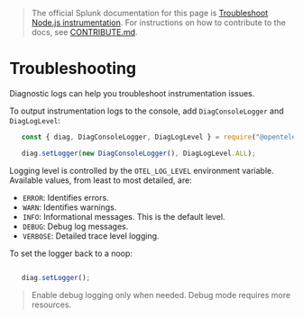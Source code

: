 > The official Splunk documentation for this page is [Troubleshoot Node.js instrumentation](https://docs.splunk.com/Observability/gdi/get-data-in/application/nodejs/troubleshooting/common-nodejs-troubleshooting.html). For instructions on how to contribute to the docs, see [CONTRIBUTE.md](../CONTRIBUTE.md).

# Troubleshooting

Diagnostic logs can help you troubleshoot instrumentation issues.

To output instrumentation logs to the console, add `DiagConsoleLogger` and `DiagLogLevel`:

```javascript
   const { diag, DiagConsoleLogger, DiagLogLevel } = require("@opentelemetry/api");

   diag.setLogger(new DiagConsoleLogger(), DiagLogLevel.ALL);
```

Logging level is controlled by the `OTEL_LOG_LEVEL` environment variable. Available values, from least to most detailed, are:

- `ERROR`: Identifies errors.
- `WARN`: Identifies warnings.
- `INFO`: Informational messages. This is the default level.
- `DEBUG`: Debug log messages.
- `VERBOSE`: Detailed trace level logging.

To set the logger back to a noop:

```javascript

   diag.setLogger();
```

> Enable debug logging only when needed. Debug mode requires more resources.